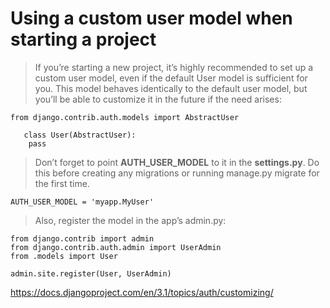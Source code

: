 # Using a custom user model when starting a project
>If you’re starting a new project, it’s highly recommended to set up a custom user model, 
>even if the default User model is sufficient for you. This model behaves identically to the default user model, but you’ll be
able to customize it in the future if the need arises:

    from django.contrib.auth.models import AbstractUser

       class User(AbstractUser):
        pass
    
>Don’t forget to point **AUTH_USER_MODEL**  to it in the **settings.py**. Do this before creating any migrations or running
>manage.py migrate for the first time.

    AUTH_USER_MODEL = 'myapp.MyUser'


>Also, register the model in the app’s admin.py:

    from django.contrib import admin
    from django.contrib.auth.admin import UserAdmin
    from .models import User
    
    admin.site.register(User, UserAdmin)
    
https://docs.djangoproject.com/en/3.1/topics/auth/customizing/
